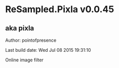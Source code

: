 # ReSampled.Pixla v0.0.45
## aka pixla

Author: pointofpresence

Last build date: Wed Jul 08 2015 19:31:10

Online image filter